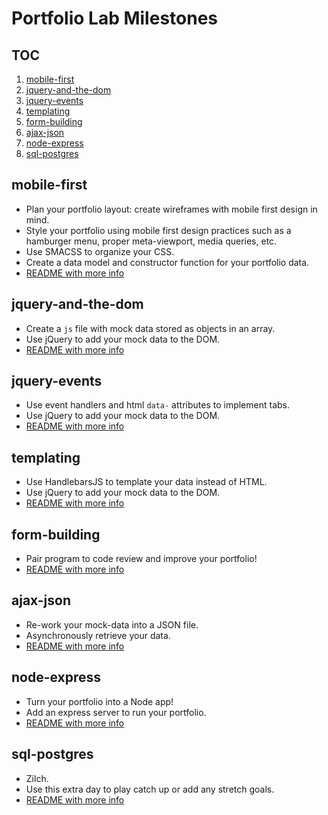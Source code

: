 # Portfolio Lab Milestones

## TOC
1. [mobile-first](#mobile-first)
1. [jquery-and-the-dom](#jquery-and-the-dom)
1. [jquery-events](#jquery-events)
1. [templating](#templating)
1. [form-building](#form-building)
1. [ajax-json](#ajax-json)
1. [node-express](#node-express)
1. [sql-postgres](#sql-postgres)
<!-- 1. [sql-joins](#sql-joins)
1. [functional](#functional)
1. [spa](#spa)
1. [rest-api](#rest-api)
1. [production](#production)
1. [state](#state) -->



## mobile-first

- Plan your portfolio layout: create wireframes with mobile first design in mind. 
- Style your portfolio using mobile first design practices such as a hamburger menu, proper meta-viewport, media queries, etc.
- Use SMACSS to organize your CSS.
- Create a data model and constructor function for your portfolio data. 
- [README with more info](https://github.com/acl-301d-summer-2017/lab-02-jquery-and-dom/blob/master/PORTFOLIO-README.md)


## jquery-and-the-dom

- Create a `js` file with mock data stored as objects in an array.
- Use jQuery to add your mock data to the DOM.
- [README with more info](https://github.com/acl-301d-summer-2017/lab-02-jquery-and-dom/blob/master/PORTFOLIO-README.md)


## jquery-events

- Use event handlers and html `data-` attributes to implement tabs. 
- Use jQuery to add your mock data to the DOM.
- [README with more info](https://github.com/acl-301d-summer-2017/lab-03-jquery-events/blob/master/PORTFOLIO-README.md)


## templating

- Use HandlebarsJS to template your data instead of HTML. 
- Use jQuery to add your mock data to the DOM.
- [README with more info](https://github.com/acl-301d-summer-2017/lab-04-templating/blob/master/PORTFOLIO-README.md)


## form-building

- Pair program to code review and improve your portfolio!
- [README with more info](https://github.com/acl-301d-summer-2017/lab-05-form-building/blob/master/PORTFOLIO-README.md)


## ajax-json

- Re-work your mock-data into a JSON file.
- Asynchronously retrieve your data. 
- [README with more info](https://github.com/acl-301d-summer-2017/lab-06-ajax-json-wrrc/blob/master/PORTFOLIO-README.md)


## node-express

- Turn your portfolio into a Node app!
- Add an express server to run your portfolio.  
- [README with more info](https://github.com/acl-301d-summer-2017/lab-07-node-npm-express/blob/master/PORTFOLIO-README.md)


## sql-postgres

- Zilch.
- Use this extra day to play catch up or add any stretch goals.
- [README with more info](https://github.com/acl-301d-summer-2017/08-sql-intro-and-postgres/blob/master/PORTFOLIO-README.md)
<!-- 

## sql-joins

- Pair program to code review and improve your portfolio!
- [README with more info](https://github.com/acl-301d-summer-2017/09-sql-joins-relations/blob/master/PORTFOLIO-README.md)


## functional

- Use functional programming practices throughout your portfolio.
- Use higher-order array methods and an IIFE.
- [README with more info](https://github.com/acl-301d-summer-2017/10-functional-programming/blob/master/PORTFOLIO-README.md)


## spa

- Add PageJS to your portfolio so your web page will have routes.
- [README with more info](https://github.com/acl-301d-summer-2017/11-single-page-applications/blob/master/PORTFOLIO-README.md)


## rest-api

- **Don't push your GitHub token to GitHub**
- Get and use some data from GitHub's API.
- [README with more info](https://github.com/acl-301d-summer-2017/12-rest-and-github-api/blob/master/PORTFOLIO-README.md)


## production

- Deploy to Heroku 🎉
- [README with more info](https://github.com/acl-301d-summer-2017/13-production-deployment/blob/master/PORTFOLIO-README.md)


## state

- Use middleware to intercept your routes and update your views.
- Refactor like the wind.
- [README with more info](https://github.com/acl-301d-summer-2017/14-managing-state-and-middleware/blob/master/PORTFOLIO-README.md) -->
